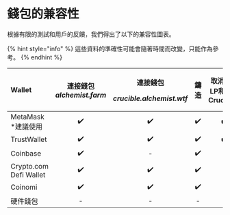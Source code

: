 # 錢包的兼容性

根據有限的測試和用戶的反饋，我們得出了以下的兼容性圖表。 

{% hint style="info" %}
這些資料的準確性可能會隨著時間而改變，只能作為參考。
{% endhint %}

<table>
  <thead>
    <tr>
      <th style="text-align:left">Wallet</th>
      <th style="text-align:center">&#x9023;&#x63A5;&#x9322;&#x5305; <em>alchemist.farm</em>
      </th>
      <th style="text-align:center">
        <p>&#x9023;&#x63A5;&#x9322;&#x5305;</p>
        <p><em>crucible.alchemist.wtf</em>
        </p>
      </th>
      <th style="text-align:center">&#x9444;&#x9020;</th>
      <th style="text-align:center">&#x53D6;&#x6D88;&#x4F9B;&#x61C9;LP&#x548C;&#x67E5;&#x770B;Crucibles</th>
      <th
      style="text-align:center">TaiChi &#x7DB2;&#x8DEF;</th>
    </tr>
  </thead>
  <tbody>
    <tr>
      <td style="text-align:left">MetaMask *&#x5EFA;&#x8B70;&#x4F7F;&#x7528;</td>
      <td style="text-align:center">&#x2714;&#xFE0F;</td>
      <td style="text-align:center">&#x2714;&#xFE0F;</td>
      <td style="text-align:center">&#x2714;&#xFE0F;</td>
      <td style="text-align:center">&#x2714;&#xFE0F;</td>
      <td style="text-align:center">&#x2714;&#xFE0F;</td>
    </tr>
    <tr>
      <td style="text-align:left">TrustWallet</td>
      <td style="text-align:center">&#x2714;&#xFE0F;</td>
      <td style="text-align:center">&#x2714;&#xFE0F;</td>
      <td style="text-align:center">&#x2714;&#xFE0F;</td>
      <td style="text-align:center">&#x2714;&#xFE0F;</td>
      <td style="text-align:center">-</td>
    </tr>
    <tr>
      <td style="text-align:left">Coinbase</td>
      <td style="text-align:center">&#x2714;&#xFE0F;</td>
      <td style="text-align:center">-</td>
      <td style="text-align:center">&#x2714;&#xFE0F;</td>
      <td style="text-align:center">-</td>
      <td style="text-align:center">-</td>
    </tr>
    <tr>
      <td style="text-align:left">Crypto.com Defi Wallet</td>
      <td style="text-align:center">&#x2714;&#xFE0F;</td>
      <td style="text-align:center">&#x2714;&#xFE0F;</td>
      <td style="text-align:center">&#x2714;&#xFE0F;</td>
      <td style="text-align:center">-</td>
      <td style="text-align:center">-</td>
    </tr>
    <tr>
      <td style="text-align:left">Coinomi</td>
      <td style="text-align:center">&#x2714;&#xFE0F;</td>
      <td style="text-align:center">&#x2714;&#xFE0F;</td>
      <td style="text-align:center">&#x2714;&#xFE0F;</td>
      <td style="text-align:center">-</td>
      <td style="text-align:center">-</td>
    </tr>
    <tr>
      <td style="text-align:left">&#x786C;&#x4EF6;&#x9322;&#x5305;</td>
      <td style="text-align:center">-</td>
      <td style="text-align:center">-</td>
      <td style="text-align:center">-</td>
      <td style="text-align:center">-</td>
      <td style="text-align:center">-</td>
    </tr>
  </tbody>
</table>




